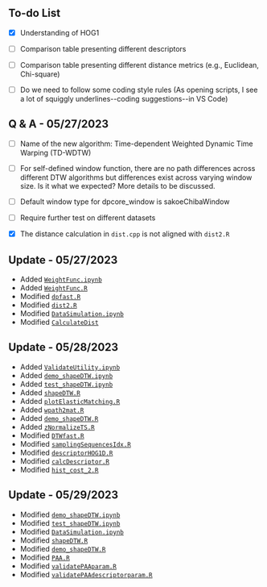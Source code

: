 ## To-do List
- [X] Understanding of HOG1

- [ ] Comparison table presenting different descriptors

- [ ] Comparison table presenting different distance metrics (e.g., Euclidean, Chi-square)

- [ ] Do we need to follow some coding style rules (As opening scripts, 
I see a lot of squiggly underlines--coding suggestions--in VS Code)


## Q & A - 05/27/2023

- [ ] Name of the new algorithm: Time-dependent Weighted Dynamic Time Warping (TD-WDTW)

- [ ] For self-defined window function, there are no path differences across different DTW algorithms but differences exist across varying window size. Is it what we expected? More details to be discussed.

- [ ] Default window type for dpcore_window is sakoeChibaWindow

- [ ] Require further test on different datasets

- [X] The distance calculation in ``dist.cpp`` is not aligned with ``dist2.R``


## Update - 05/27/2023

+ Added [``WeightFunc.ipynb``](https://github.com/jianghaochu/dtw/blob/main/code/WeightFunc.ipynb)
+ Added [``WeightFunc.R``](https://github.com/jianghaochu/dtw/blob/main/code/WeightFunc.R)
+ Modified [``dpfast.R``](https://github.com/jianghaochu/dtw/blob/main/code/dpfast.R)
+ Modified [``dist2.R``](https://github.com/jianghaochu/dtw/blob/main/code/dist2.R)
+ Modified [``DataSimulation.ipynb``](https://github.com/jianghaochu/dtw/blob/main/code/DataSimulation.ipynb)
+ Modified [``CalculateDist``](https://github.com/jianghaochu/dtw/blob/main/code/CalculateDist.ipynb)


## Update - 05/28/2023

+ Added [``ValidateUtility.ipynb``](https://github.com/jianghaochu/dtw/blob/main/code/ValidateUtility.ipynb)
+ Added [``demo_shapeDTW.ipynb``](https://github.com/jianghaochu/dtw/blob/main/code/demo_shapeDTW.ipynb)
+ Added [``test_shapeDTW.ipynb``](https://github.com/jianghaochu/dtw/blob/main/code/test_shapeDTW.ipynb)
+ Added [``shapeDTW.R``](https://github.com/jianghaochu/dtw/blob/main/code/shapeDTW_translate/shapeDTW.R)
+ Added [``plotElasticMatching.R``](https://github.com/jianghaochu/dtw/blob/main/code/shapeDTW_translate/plotElasticMatching.R)
+ Added [``wpath2mat.R``](https://github.com/jianghaochu/dtw/blob/main/code/shapeDTW_translate/wpath2mat.R)
+ Added [``demo_shapeDTW.R``](https://github.com/jianghaochu/dtw/blob/main/code/shapeDTW_translate/demo_shapeDTW.R)
+ Added [``zNormalizeTS.R``](https://github.com/jianghaochu/dtw/blob/main/code/shapeDTW_translate/zNormalizeTS.R)
+ Modified [``DTWfast.R``](https://github.com/jianghaochu/dtw/blob/main/code/shapeDTW_translate/DTWfast.R)
+ Modified [``samplingSequencesIdx.R``](https://github.com/jianghaochu/dtw/blob/main/code/shapeDTW_translate/samplingSequencesIdx.R)
+ Modified [``descriptorHOG1D.R``](https://github.com/jianghaochu/dtw/blob/main/code/shapeDTW_translate/descriptorHOG1D.R)
+ Modified [``calcDescriptor.R``](https://github.com/jianghaochu/dtw/blob/main/code/shapeDTW_translate/calcDescriptor.R)
+ Modified [``hist_cost_2.R``](https://github.com/jianghaochu/dtw/blob/main/code/shapeDTW_translate/hist_cost_2.R)

## Update - 05/29/2023
+ Modified [``demo_shapeDTW.ipynb``](https://github.com/jianghaochu/dtw/blob/main/code/demo_shapeDTW.ipynb)
+ Modified [``test_shapeDTW.ipynb``](https://github.com/jianghaochu/dtw/blob/main/code/test_shapeDTW.ipynb)
+ Modified [``DataSimulation.ipynb``](https://github.com/jianghaochu/dtw/blob/main/code/DataSimulation.ipynb)
+ Modified [``shapeDTW.R``](https://github.com/jianghaochu/dtw/blob/main/code/shapeDTW_translate/shapeDTW.R)
+ Modified [``demo_shapeDTW.R``](https://github.com/jianghaochu/dtw/blob/main/code/shapeDTW_translate/demo_shapeDTW.R)
+ Modified [``PAA.R``](https://github.com/jianghaochu/dtw/blob/main/code/shapeDTW_translate/PAA.R)
+ Modified [``validatePAAparam.R``](https://github.com/jianghaochu/dtw/blob/main/code/shapeDTW_translate/validatePAAparam.R)
+ Modified [``validatePAAdescriptorparam.R``](https://github.com/jianghaochu/dtw/blob/main/code/shapeDTW_translate/validatePAAdescriptorparam.R)
